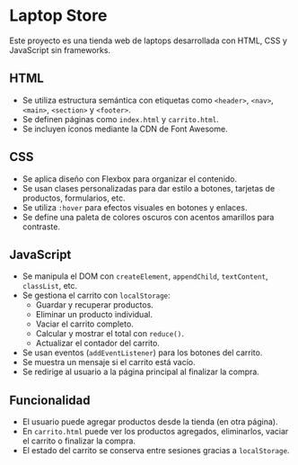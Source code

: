 # Laptop Store

Este proyecto es una tienda web de laptops desarrollada con HTML, CSS y JavaScript sin frameworks.

## HTML

- Se utiliza estructura semántica con etiquetas como `<header>`, `<nav>`, `<main>`, `<section>` y `<footer>`.
- Se definen páginas como `index.html` y `carrito.html`.
- Se incluyen íconos mediante la CDN de Font Awesome.

## CSS

- Se aplica diseño con Flexbox para organizar el contenido.
- Se usan clases personalizadas para dar estilo a botones, tarjetas de productos, formularios, etc.
- Se utiliza `:hover` para efectos visuales en botones y enlaces.
- Se define una paleta de colores oscuros con acentos amarillos para contraste.

## JavaScript

- Se manipula el DOM con `createElement`, `appendChild`, `textContent`, `classList`, etc.
- Se gestiona el carrito con `localStorage`:
  - Guardar y recuperar productos.
  - Eliminar un producto individual.
  - Vaciar el carrito completo.
  - Calcular y mostrar el total con `reduce()`.
  - Actualizar el contador del carrito.
- Se usan eventos (`addEventListener`) para los botones del carrito.
- Se muestra un mensaje si el carrito está vacío.
- Se redirige al usuario a la página principal al finalizar la compra.

## Funcionalidad

- El usuario puede agregar productos desde la tienda (en otra página).
- En `carrito.html` puede ver los productos agregados, eliminarlos, vaciar el carrito o finalizar la compra.
- El estado del carrito se conserva entre sesiones gracias a `localStorage`.


